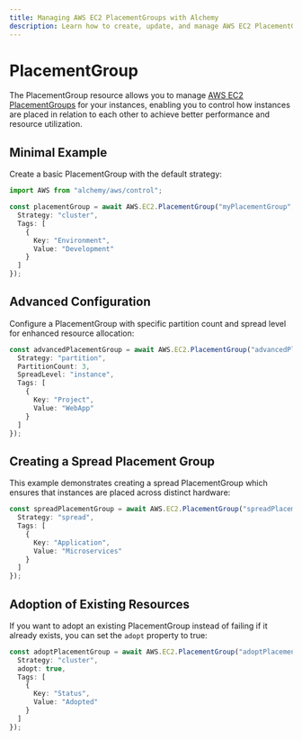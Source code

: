 ```yaml
---
title: Managing AWS EC2 PlacementGroups with Alchemy
description: Learn how to create, update, and manage AWS EC2 PlacementGroups using Alchemy Cloud Control.
---
```


# PlacementGroup

The PlacementGroup resource allows you to manage [AWS EC2 PlacementGroups](https://docs.aws.amazon.com/ec2/latest/userguide/) for your instances, enabling you to control how instances are placed in relation to each other to achieve better performance and resource utilization.

## Minimal Example

Create a basic PlacementGroup with the default strategy:

```ts
import AWS from "alchemy/aws/control";

const placementGroup = await AWS.EC2.PlacementGroup("myPlacementGroup", {
  Strategy: "cluster",
  Tags: [
    {
      Key: "Environment",
      Value: "Development"
    }
  ]
});
```

## Advanced Configuration

Configure a PlacementGroup with specific partition count and spread level for enhanced resource allocation:

```ts
const advancedPlacementGroup = await AWS.EC2.PlacementGroup("advancedPlacementGroup", {
  Strategy: "partition",
  PartitionCount: 3,
  SpreadLevel: "instance",
  Tags: [
    {
      Key: "Project",
      Value: "WebApp"
    }
  ]
});
```

## Creating a Spread Placement Group

This example demonstrates creating a spread PlacementGroup which ensures that instances are placed across distinct hardware:

```ts
const spreadPlacementGroup = await AWS.EC2.PlacementGroup("spreadPlacementGroup", {
  Strategy: "spread",
  Tags: [
    {
      Key: "Application",
      Value: "Microservices"
    }
  ]
});
```

## Adoption of Existing Resources

If you want to adopt an existing PlacementGroup instead of failing if it already exists, you can set the `adopt` property to true:

```ts
const adoptPlacementGroup = await AWS.EC2.PlacementGroup("adoptPlacementGroup", {
  Strategy: "cluster",
  adopt: true,
  Tags: [
    {
      Key: "Status",
      Value: "Adopted"
    }
  ]
});
```